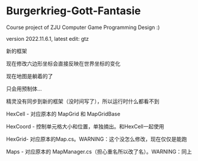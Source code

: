 # Burgerkrieg-Gott-Fantasie
Course project of ZJU Computer Game Programming Design :)

version 2022.11.6.1, latest edit: gtz

新的框架

现在修改六边形坐标会直接反映在世界坐标的变化

现在地图是躺着的了

只会用预制体...

精灵没有同步到新的框架（没时间写了），所以运行时什么都看不到

HexCell - 对应原本的 MapGrid 和 MapGridBase

HexCoord - 控制单元格大小和位置，单独摘出。和HexCell一起使用

HexGrid- 对应原本的Map.cs。WARNING：这个没怎么修改，现在仅仅是能跑

Maps - 对应原本的 MapManager.cs（担心重名所以改了名）。WARNING：同上
